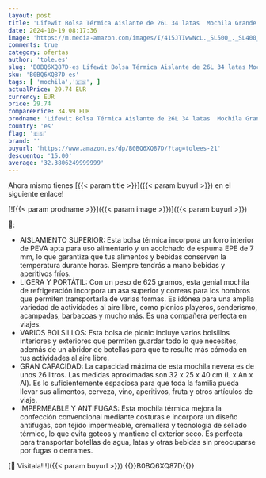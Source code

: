 ```yaml
---
layout: post
title: 'Lifewit Bolsa Térmica Aislante de 26L 34 latas  Mochila Grande Antifugas  Nevera Portátil Flexible para Hombre y Mujer para Picnic/Exterior/Playa/Barbacoa/Camping/Viajes/Familia  Negro'
date: 2024-10-19 08:17:36
image: 'https://m.media-amazon.com/images/I/415JTIwwNcL._SL500_._SL400_.jpg'
comments: true
category: ofertas
author: 'tole.es'
slug: 'B0BQ6XQ87D-es Lifewit Bolsa Térmica Aislante de 26L 34 latas Mochila...'
sku: 'B0BQ6XQ87D-es'
tags: [ 'mochila','🇪🇸', ]
actualPrice: 29.74 EUR
currency: EUR
price: 29.74
comparePrice: 34.99 EUR
prodname: 'Lifewit Bolsa Térmica Aislante de 26L 34 latas  Mochila Grande Antifugas  Nevera Portátil Flexible para Hombre y Mujer para Picnic/Exterior/Playa/Barbacoa/Camping/Viajes/Familia  Negro'
country: 'es'
flag: '🇪🇸'
brand: ''
buyurl: 'https://www.amazon.es/dp/B0BQ6XQ87D/?tag=tolees-21'
descuento: '15.00'
average: '32.3806249999999'
---
```


Ahora mismo tienes [{{< param title >}}]({{< param buyurl >}}) en el siguiente enlace!

[![{{< param prodname >}}]({{< param image >}})]({{< param buyurl >}})

🔎:

- AISLAMIENTO SUPERIOR: Esta bolsa térmica incorpora un forro interior de PEVA apta para uso alimentario y un acolchado de espuma EPE de 7 mm, lo que garantiza que tus alimentos y bebidas conserven la temperatura durante horas. Siempre tendrás a mano bebidas y aperitivos fríos.
- LIGERA Y PORTÁTIL: Con un peso de 625 gramos, esta genial mochila de refrigeración incorpora un asa superior y correas para los hombros que permiten transportarla de varias formas. Es idónea para una amplia variedad de actividades al aire libre, como picnics playeros, senderismo, acampadas, barbacoas y mucho más. Es una compañera perfecta en viajes.
- VARIOS BOLSILLOS: Esta bolsa de picnic incluye varios bolsillos interiores y exteriores que permiten guardar todo lo que necesites, además de un abridor de botellas para que te resulte más cómoda en tus actividades al aire libre.
- GRAN CAPACIDAD: La capacidad máxima de esta mochila nevera es de unos 26 litros. Las medidas aproximadas son 32 x 25 x 40 cm (L x An x Al). Es lo suficientemente espaciosa para que toda la familia pueda llevar sus alimentos, cerveza, vino, aperitivos, fruta y otros artículos de viaje.
- IMPERMEABLE Y ANTIFUGAS: Esta mochila térmica mejora la confección convencional mediante costuras e incorpora un diseño antifugas, con tejido impermeable, cremallera y tecnología de sellado térmico, lo que evita goteos y mantiene el exterior seco. Es perfecta para transportar botellas de agua, latas y otras bebidas sin preocuparse por fugas o derrames.

[🛒 Visítala!!!]({{< param buyurl >}})
{{<world>}}B0BQ6XQ87D{{</world>}}
